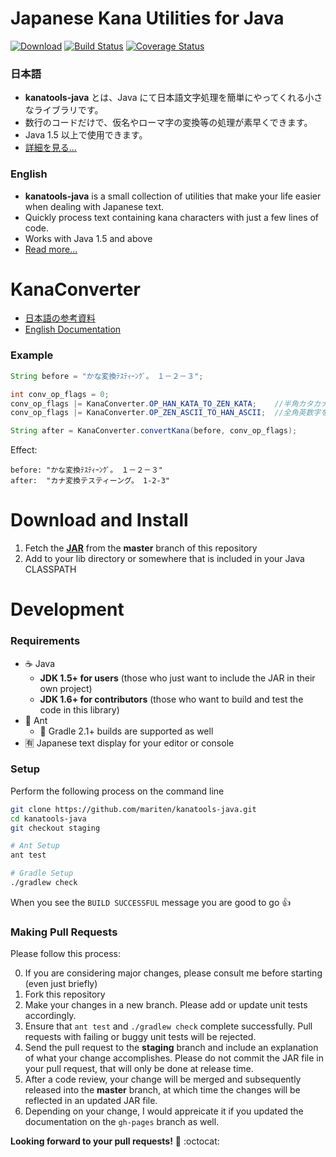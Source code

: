 # Japanese Kana Utilities for Java
[![Download](https://api.bintray.com/packages/mariten/maven/kanatools/images/download.svg)](https://bintray.com/mariten/maven/kanatools)
[![Build Status](https://travis-ci.org/mariten/kanatools-java.svg?branch=master)](https://travis-ci.org/mariten/kanatools-java)
[![Coverage Status](https://coveralls.io/repos/github/mariten/kanatools-java/badge.svg?branch=master)](https://coveralls.io/github/mariten/kanatools-java)

### 日本語
* **kanatools-java** とは、Java にて日本語文字処理を簡単にやってくれる小さなライブラリです。
* 数行のコードだけで、仮名やローマ字の変換等の処理が素早くできます。
* Java 1.5 以上で使用できます。
* [詳細を見る...](http://mariten.github.io/kanatools-java/ja/)

### English
* **kanatools-java** is a small collection of utilities that make your life easier when dealing with Japanese text.
* Quickly process text containing kana characters with just a few lines of code.
* Works with Java 1.5 and above
* [Read more...](http://mariten.github.io/kanatools-java/en/)

# KanaConverter
* [日本語の参考資料](http://mariten.github.io/kanatools-java/ja/kana-converter/)
* [English Documentation](http://mariten.github.io/kanatools-java/en/kana-converter/)

### Example
```java
String before = "かな変換ﾃｽﾃｨｰﾝｸﾞ｡　１－２－３";

int conv_op_flags = 0;
conv_op_flags |= KanaConverter.OP_HAN_KATA_TO_ZEN_KATA;    //半角カタカナを全角カタカナに変換
conv_op_flags |= KanaConverter.OP_ZEN_ASCII_TO_HAN_ASCII;  //全角英数字を半角英数字に変換

String after = KanaConverter.convertKana(before, conv_op_flags);
```

Effect:
```
before: "かな変換ﾃｽﾃｨｰﾝｸﾞ｡　１－２－３"
after:  "カナ変換テスティーング。 1-2-3"
```

# Download and Install
1. Fetch the [**JAR**](https://github.com/mariten/kanatools-java/blob/master/compiled/jar/kanatools.jar) from the **master** branch of this repository
2. Add to your lib directory or somewhere that is included in your Java CLASSPATH

# Development
### Requirements
* :coffee: Java
    * **JDK 1.5+ for users** (those who just want to include the JAR in their own project)
    * **JDK 1.6+ for contributors** (those who want to build and test the code in this library)
* :ant: Ant
    * :elephant: Gradle 2.1+ builds are supported as well
* :u6709: Japanese text display for your editor or console

### Setup
Perform the following process on the command line
```bash
git clone https://github.com/mariten/kanatools-java.git
cd kanatools-java
git checkout staging

# Ant Setup
ant test

# Gradle Setup
./gradlew check
```

When you see the `BUILD SUCCESSFUL` message you are good to go :thumbsup:

### Making Pull Requests
Please follow this process:

0. If you are considering major changes, please consult me before starting (even just briefly)
1. Fork this repository
2. Make your changes in a new branch.  Please add or update unit tests accordingly.
3. Ensure that `ant test` and `./gradlew check` complete successfully.  Pull requests with failing or buggy unit tests will be rejected.
4. Send the pull request to the **staging** branch and include an explanation of what your change accomplishes.  Please do not commit the JAR file in your pull request, that will only be done at release time.
5. After a code review, your change will be merged and subsequently released into the **master** branch, at which time the changes will be reflected in an updated JAR file.
6. Depending on your change, I would appreicate it if you updated the documentation on the `gh-pages` branch as well.

**Looking forward to your pull requests!** :memo: :octocat:

